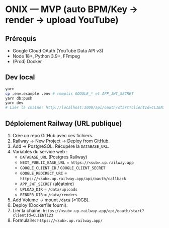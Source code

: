 # ONIX — MVP (auto BPM/Key → render → upload YouTube)

## Prérequis
- Google Cloud OAuth (YouTube Data API v3)
- Node 18+, Python 3.9+, FFmpeg
- (Prod) Docker

## Dev local
```bash
yarn
cp .env.example .env # remplis GOOGLE_* et APP_JWT_SECRET
yarn db:push
yarn dev
# Lier la chaîne: http://localhost:3000/api/oauth/start?clientId=CLIENT123
```

## Déploiement Railway (URL publique)
1. Crée un repo GitHub avec ces fichiers.
2. Railway → New Project → Deploy from GitHub.
3. Add → PostgreSQL. Récupère la `DATABASE_URL`.
4. Variables du service web :
   - `DATABASE_URL` (Postgres Railway)
   - `NEXT_PUBLIC_BASE_URL` = `https://<sub>.up.railway.app`
   - `GOOGLE_CLIENT_ID` / `GOOGLE_CLIENT_SECRET`
   - `GOOGLE_REDIRECT_URI` = `https://<sub>.up.railway.app/api/oauth/callback`
   - `APP_JWT_SECRET` (aléatoire)
   - `UPLOAD_DIR` = `/data/uploads`
   - `RENDER_DIR` = `/data/renders`
5. Add Volume → mount `/data` (≥10GB).
6. Deploy (Dockerfile fourni).
7. Lier la chaîne: `https://<sub>.up.railway.app/api/oauth/start?clientId=CLIENT123`
8. Formulaire: `https://<sub>.up.railway.app/`
